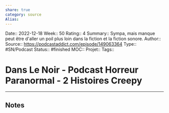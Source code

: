 ```yaml
---
share: true 
category: source
Alias:
---
```

Date:: 2022-12-18
Week:: 50
Rating:: 4
Summary:: Sympa, mais manque peut être d'aller un poil plus loin dans la fiction et la fiction sonore.
Author::
Source:: https://podcastaddict.com/episode/149063364
Type:: #SN/Podcast 
Status:: #finished 
MOC::
Projet:: 
Tags:: 

# Dans Le Noir - Podcast Horreur Paranormal - 2 Histoires Creepy


***

## Notes
